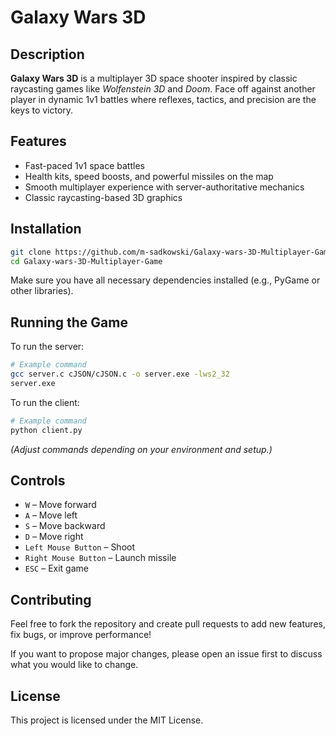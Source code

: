 # Galaxy Wars 3D

## Description

**Galaxy Wars 3D** is a multiplayer 3D space shooter inspired by classic raycasting games like *Wolfenstein 3D* and *Doom*. Face off against another player in dynamic 1v1 battles where reflexes, tactics, and precision are the keys to victory.

## Features

- Fast-paced 1v1 space battles
- Health kits, speed boosts, and powerful missiles on the map
- Smooth multiplayer experience with server-authoritative mechanics
- Classic raycasting-based 3D graphics

## Installation

```bash
git clone https://github.com/m-sadkowski/Galaxy-wars-3D-Multiplayer-Game.git
cd Galaxy-wars-3D-Multiplayer-Game
```

Make sure you have all necessary dependencies installed (e.g., PyGame or other libraries).

## Running the Game

To run the server:

```bash
# Example command
gcc server.c cJSON/cJSON.c -o server.exe -lws2_32
server.exe
```

To run the client:

```bash
# Example command
python client.py
```

*(Adjust commands depending on your environment and setup.)*

## Controls

- `W` – Move forward
- `A` – Move left
- `S` – Move backward
- `D` – Move right
- `Left Mouse Button` – Shoot
- `Right Mouse Button` – Launch missile
- `ESC` – Exit game

## Contributing

Feel free to fork the repository and create pull requests to add new features, fix bugs, or improve performance!

If you want to propose major changes, please open an issue first to discuss what you would like to change.

## License

This project is licensed under the MIT License.
